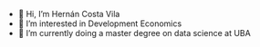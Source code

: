 - 👋 Hi, I’m Hernán Costa Vila 
- 👀 I’m interested in Development Economics 
- 🌱 I’m currently doing a master degree on data science at UBA


<!---
hcvila/hcvila is a ✨ special ✨ repository because its `README.md` (this file) appears on your GitHub profile.
You can click the Preview link to take a look at your changes.
--->
